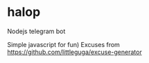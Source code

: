 # halop
Nodejs telegram bot

Simple javascript for fun)
Excuses from https://github.com/littleguga/excuse-generator